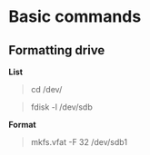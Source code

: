 # Basic commands
## Formatting drive

**List**
> cd /dev/

> fdisk -l /dev/sdb

**Format**
> mkfs.vfat -F 32 /dev/sdb1
